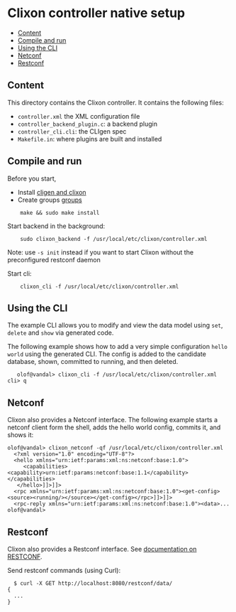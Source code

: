 # Clixon controller native setup

  * [Content](#content)
  * [Compile and run](#compile)
  * [Using the CLI](#using-the-cli)
  * [Netconf](#netconf)
  * [Restconf](#restconf)

## Content

This directory contains the Clixon controller. It contains the following files:
* `controller.xml` the XML configuration file
* `controller_backend_plugin.c`: a backend plugin
* `controller_cli.cli`: the CLIgen spec
* `Makefile.in`: where plugins are built and installed

## Compile and run

Before you start,
* Install [cligen and clixon](https://clixon-docs.readthedocs.io/en/latest/install.html)
* Create groups [groups](https://github.com/clicon/clixon/blob/master/doc/FAQ.md#do-i-need-to-setup-anything)

```
    make && sudo make install
```
Start backend in the background:
```
    sudo clixon_backend -f /usr/local/etc/clixon/controller.xml
```
Note: use `-s init` instead if you want to start Clixon without the preconfigured restconf daemon

Start cli:
```
    clixon_cli -f /usr/local/etc/clixon/controller.xml
```

## Using the CLI

The example CLI allows you to modify and view the data model using `set`, `delete` and `show` via generated code.

The following example shows how to add a very simple configuration `hello world` using the generated CLI. The config is added to the candidate database, shown, committed to running, and then deleted.
```
   olof@vandal> clixon_cli -f /usr/local/etc/clixon/controller.xml
cli> q
```

## Netconf

Clixon also provides a Netconf interface. The following example starts a netconf client form the shell, adds the hello world config, commits it, and shows it:
```
olof@vandal> clixon_netconf -qf /usr/local/etc/clixon/controller.xml
  <?xml version="1.0" encoding="UTF-8"?>
  <hello xmlns="urn:ietf:params:xml:ns:netconf:base:1.0">
     <capabilities><capability>urn:ietf:params:netconf:base:1.1</capability></capabilities>
   </hello>]]>]]>
  <rpc xmlns="urn:ietf:params:xml:ns:netconf:base:1.0"><get-config><source><running/></source></get-config></rpc>]]>]]>
  <rpc-reply xmlns="urn:ietf:params:xml:ns:netconf:base:1.0"><data>...
olof@vandal>
```

## Restconf

Clixon also provides a Restconf interface. See [documentation on RESTCONF](https://clixon-docs.readthedocs.io/en/latest/restconf.html).

Send restconf commands (using Curl):
```
  $ curl -X GET http://localhost:8080/restconf/data/
{
  ...
}
```


